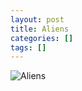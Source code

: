 ```yaml
---
layout: post
title: Aliens
categories: []
tags: []
---
```

![Aliens](https://m.media-amazon.com/images/M/MV5BYzVlMWViZGEtYjEyYy00YWZmLThmZGEtYmM4MDZlN2Q5MmRmXkEyXkFqcGdeQXVyMTQxNzMzNDI@._V1.jpg)
